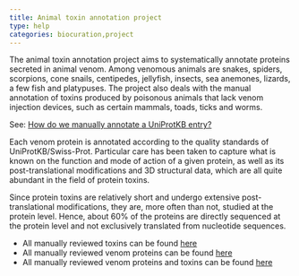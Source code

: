 ```yaml
---
title: Animal toxin annotation project
type: help
categories: biocuration,project
---
```


The animal toxin annotation project aims to systematically annotate proteins secreted in animal venom. Among venomous animals are snakes, spiders, scorpions, cone snails, centipedes, jellyfish, insects, sea anemones, lizards, a few fish and platypuses. The project also deals with the manual annotation of toxins produced by poisonous animals that lack venom injection devices, such as certain mammals, toads, ticks and worms.

See: [How do we manually annotate a UniProtKB entry?](https://www.uniprot.org/help/manual_curation)

Each venom protein is annotated according to the quality standards of UniProtKB/Swiss-Prot. Particular care has been taken to capture what is known on the function and mode of action of a given protein, as well as its post-translational modifications and 3D structural data, which are all quite abundant in the field of protein toxins.

Since protein toxins are relatively short and undergo extensive post-translational modifications, they are, more often than not, studied at the protein level. Hence, about 60% of the proteins are directly sequenced at the protein level and not exclusively translated from nucleotide sequences.

- All manually reviewed toxins can be found [here](https://www.uniprot.org/uniprotkb?query=%28keyword%3AKW-0800%29%20AND%20%28reviewed%3Atrue%29)
- All manually reviewed venom proteins can be found [here](https://www.uniprot.org/uniprotkb?query=%28taxonomy_id%3A33208%29%20AND%20%28cc_tissue_specificity%3Avenom%29%20AND%20%28reviewed%3Atrue%29)
- All manually reviewed venom proteins and toxins can be found [here](https://www.uniprot.org/uniprotkb?query=%28taxonomy_id%3A33208%29%20AND%20%28%28cc_tissue_specificity%3Avenom%29%20OR%20%28keyword%3AKW-0800%29%29%20AND%20%28reviewed%3Atrue%29)


